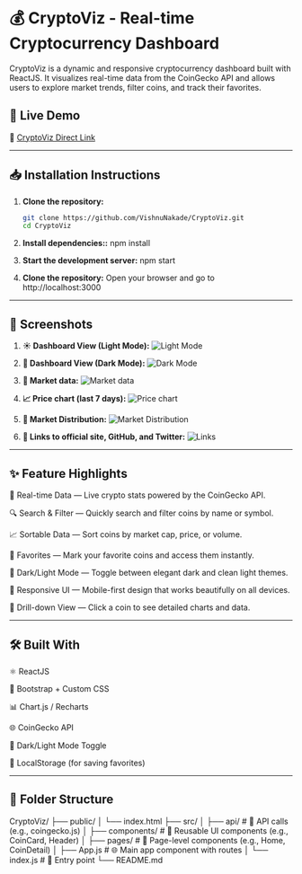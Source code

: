 # 💰 CryptoViz - Real-time Cryptocurrency Dashboard

CryptoViz is a dynamic and responsive cryptocurrency dashboard built with ReactJS. It visualizes real-time data from the CoinGecko API and allows users to explore market trends, filter coins, and track their favorites.

## 🚀 Live Demo

🔗 [CryptoViz Direct Link](https://quiet-entremet-fed57a.netlify.app/)

---

## 📥 Installation Instructions

1. **Clone the repository:**
   ```bash
   git clone https://github.com/VishnuNakade/CryptoViz.git
   cd CryptoViz

2. **Install dependencies::**
    npm install

3. **Start the development server:**
    npm start

4. **Clone the repository:**
    Open your browser and go to http://localhost:3000

---

## 📸 Screenshots

1. **☀️ Dashboard View (Light Mode):**
    ![Light Mode](public/screenshot1.png)

2. **🌙 Dashboard View (Dark Mode):**
    ![Dark Mode](public/screenshot2.png)

3. **📃 Market data:**
    ![Market data](public/screenshot3.png)

4. **📈 Price chart (last 7 days):**
    ![Price chart](public/screenshot4.png)

5. **💸 Market Distribution:**
    ![Market Distribution](public/screenshot5.png)

6. **🔗 Links to official site, GitHub, and Twitter:**
    ![Links](public/screenshot6.png)

---

## ✨ Feature Highlights

🔄 Real-time Data — Live crypto stats powered by the CoinGecko API.

🔍 Search & Filter — Quickly search and filter coins by name or symbol.

📈 Sortable Data — Sort coins by market cap, price, or volume.

🖤 Favorites — Mark your favorite coins and access them instantly.

🌙 Dark/Light Mode — Toggle between elegant dark and clean light themes.

📱 Responsive UI — Mobile-first design that works beautifully on all devices.

🔗 Drill-down View — Click a coin to see detailed charts and data.

---

## 🛠️ Built With

⚛️ ReactJS

💅 Bootstrap + Custom CSS

📊 Chart.js / Recharts

🌐 CoinGecko API

🌙 Dark/Light Mode Toggle

💖 LocalStorage (for saving favorites)


---

## 📂 Folder Structure

CryptoViz/
├── public/
│   └── index.html
├── src/
│   ├── api/              # 📡 API calls (e.g., coingecko.js)
│   ├── components/       # 🧩 Reusable UI components (e.g., CoinCard, Header)
│   ├── pages/            # 📄 Page-level components (e.g., Home, CoinDetail)
│   ├── App.js            # 🌐 Main app component with routes
│   └── index.js          # 🏁 Entry point
└── README.md






